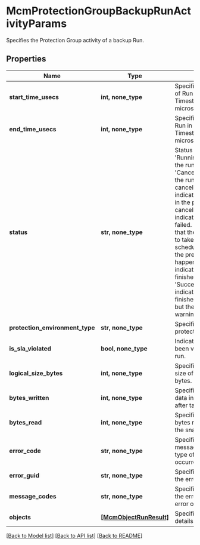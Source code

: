 # McmProtectionGroupBackupRunActivityParams

Specifies the Protection Group activity of a backup Run.

## Properties
Name | Type | Description | Notes
------------ | ------------- | ------------- | -------------
**start_time_usecs** | **int, none_type** | Specifies the start time of Run in Unix epoch Timestamp(in microseconds). | [optional] 
**end_time_usecs** | **int, none_type** | Specifies the end time of Run in Unix epoch Timestamp(in microseconds). | [optional] 
**status** | **str, none_type** | Status of the Run. &#39;Running&#39; indicates that the run is still running. &#39;Canceled&#39; indicates that the run has been canceled. &#39;Canceling&#39; indicates that the run is in the process of being canceled. &#39;Failed&#39; indicates that the run has failed. &#39;Missed&#39; indicates that the run was unable to take place at the scheduled time because the previous run was still happening. &#39;Succeeded&#39; indicates that the run has finished successfully. &#39;SucceededWithWarning&#39; indicates that the run finished successfully, but there were some warning messages. | [optional] 
**protection_environment_type** | **str, none_type** | Specifies the type of protection environment. | [optional] 
**is_sla_violated** | **bool, none_type** | Indicated if SLA has been violated for this run. | [optional] 
**logical_size_bytes** | **int, none_type** | Specifies total logical size of the object in bytes. | [optional] 
**bytes_written** | **int, none_type** | Specifies total size of data in bytes written after taking backup. | [optional] 
**bytes_read** | **int, none_type** | Specifies total logical bytes read for creating the snapshot. | [optional] 
**error_code** | **str, none_type** | Specifies a short message describing the type of error which occurred. | [optional] 
**error_guid** | **str, none_type** | Specifies the identifier of the error code. | [optional] 
**message_codes** | **str, none_type** | Specifies the full text of the error message if any error occurs. | [optional] 
**objects** | [**[McmObjectRunResult]**](McmObjectRunResult.md) | Specifies the objects details for the run. | [optional] 

[[Back to Model list]](../README.md#documentation-for-models) [[Back to API list]](../README.md#documentation-for-api-endpoints) [[Back to README]](../README.md)


